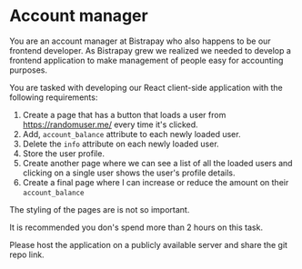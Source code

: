 
# Account manager

You are an account manager at Bistrapay who also happens to be our frontend developer. 
As Bistrapay grew we realized we needed to develop a frontend application to make management of people easy for accounting purposes.

You are tasked with developing our React client-side application with the following requirements:

1. Create a page that has a button that loads a user from https://randomuser.me/ every time it's clicked.
2. Add, `account_balance` attribute to each newly loaded user.
3. Delete the `info` attribute on each newly loaded user.
3. Store the user profile.
4. Create another page where we can see a list of all the loaded users and clicking on a single user shows the user's profile details.
5. Create a final page where I can increase or reduce the amount on their `account_balance`

The styling of the pages are is not so important.

It is recommended you don's spend more than 2 hours on this task.

Please host the application on a publicly available server and share the git repo link.
